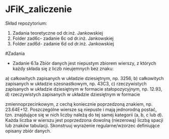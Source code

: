 # JFiK_zaliczenie

Skład repozytorium:
1) Zadania teoretyczne od dr.inż. Jankowskiej
2) Folder zad6c- zadanie 6c od dr.inż. Jankowskiej
3) Folder zad6d- zadanie 6d od dr.inż. Jankowskiej

#Zadania 

* Zadanie 6.1a
Zbiór danych jest niepustym zbiorem wierszy, z których każdy składa się
z liczb nieujemnych bez znaku:

a) całkowitych zapisanych w układzie dziesiętnym, np. 3256,
b) całkowitych zapisanych w układzie szesnastkowym, np. 43C3,
c) rzeczywistych zapisanych w układzie dziesiętnym w formacie stałopozycyjnym, np.
12.93,
d) rzeczywistych zapisanych w układzie dziesiętnym w formacie

zmiennoprzecinkowym, z cechą koniecznie poprzedzoną znakiem, np. 23.64E+12.
Poszczególne wiersze są niepuste i mają jednorodną postać, tzn. znajdujące się w nich
liczby należą do tej samej kategorii (a, b, c lub d). Każda liczba w wierszu jest
poprzedzona dowolną (niezerową) liczbą spacji lub znaków tabulacji.
Skonstruuj wyrażenie regularne/wzorzec definiujące opisany zbiór danych.
